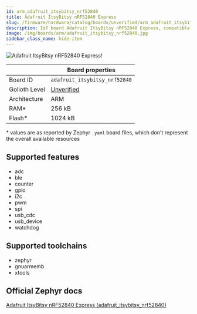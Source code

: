 ```yaml
---
id: arm_adafruit_itsybitsy_nrf52840
title: Adafruit ItsyBitsy nRF52840 Express
slug: /firmware/hardware/catalog/boards/unverified/arm_adafruit_itsybitsy_nrf52840
description: IoT board Adafruit ItsyBitsy nRF52840 Express, compatible with Golioth at unverified level.
image: /img/boards/arm/adafruit_itsybitsy_nrf52840.jpg
sidebar_class_name: hide-item
---
```


[//]: # (This is an auto-generated file, do not edit! Changes to it will be lost upon re-generation)

![Adafruit ItsyBitsy nRF52840 Express!](/img/boards/arm/adafruit_itsybitsy_nrf52840.jpg "Adafruit ItsyBitsy nRF52840 Express")

|                | Board properties     |
| -------------  | -------------------- |
| Board ID       | `adafruit_itsybitsy_nrf52840` |
| Golioth Level  | [Unverified](/firmware/hardware#unverified-boards) |
| Architecture   | ARM |
| RAM*           | 256 kB |
| Flash*         | 1024 kB |

\* values are as reported by Zephyr `.yaml` board files, which don't represent the overall available resources



## Supported features

* adc
* ble
* counter
* gpio
* i2c
* pwm
* spi
* usb_cdc
* usb_device
* watchdog

## Supported toolchains

* zephyr
* gnuarmemb
* xtools

## Official Zephyr docs

[Adafruit ItsyBitsy nRF52840 Express (adafruit_itsybitsy_nrf52840)](https://docs.zephyrproject.org/3.6.0/boards/arm/adafruit_itsybitsy_nrf52840/doc/index.html)
